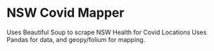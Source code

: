 # NSW Covid Mapper
Uses Beautiful Soup to scrape NSW Health for Covid Locations
Uses Pandas for data, and geopy/folium for mapping.
